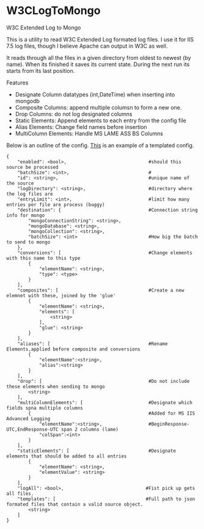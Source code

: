 W3CLogToMongo
=============

W3C Extended Log to Mongo

This is a utility to read W3C Extended Log formated log files. 
I use it for IIS 7.5 log files, though I believe Apache can output in W3C as well.

It reads through all the files in a given directory from oldest to newest (by name). When its finished it saves its current state.
During the next run its starts from its last position.

Features
* Designate Column datatypes (int,DateTime) when inserting into mongodb
* Composite Columns: append multiple columsn to form a new one.
* Drop Columns: do not log designated columns
* Static Elements: Append elements to each entry from the config file
* Alias Elements: Change field names before insertion
* MultiColumn Elements: Handle MS LAME ASS BS Columns

Below is an outline of the config. [This](https://gist.github.com/3209354) is an example of a templated config.

```
{
    "enabled": <bool>,                              #should this source be processed
    "batchSize": <int>,                             #
    "id": <string>,                                 #unique name of the source
    "logDirectory": <string>,                       #directory where the log files are     
    "entryLimit": <int>,                            #limit how many entries per file are process (buggy)
    "destination": {                                #Connection string info for mongo
        "mongoConnectionString": <string>,
        "mongoDatabase": <string>,
        "mongoCollection": <string>,
        "batchSize": <int>                          #How big the batch to send to mongo
    },
    "conversions": [                                #Change elements with this name to this type
        {
            "elementName": <string>,
            "type": <type>
        }
    ],
    "composites": [                                 #Create a new elemnet with these, joined by the 'glue'
        {
            "elementName": <string>,
            "elements": [
                <string>
            ],
            "glue": <string>
        }
    ],
    "aliases": [                                    #Rename Elements,applied before composite and conversions
        {
            "elementName":<string>,
            "alias":<string>
        }
    ],                                  
    "drop": [                                       #Do not include these elements when sending to mongo
        <string>
    ],
    "multiColumnElements": [                        #Designate which fields spna multiple columns
        {                                           #Added for MS IIS Advanced Logging
            "elementName":<string>,                 #BeginResponse-UTC,EndResponse-UTC span 2 columns (lame)
            "colSpan":<int>
        }
    ],
    "staticElements": [                             #Designate elements that should be added to all entries
        {
            "elementName": <string>,
            "elementValue": <string>
        }
    ],
    "logAll": <bool>,                              #Fist pick up gets all files.
    "templates": [                                 #Full path to json formated files that contain a valid source object.
        <string>
    ]
}
```